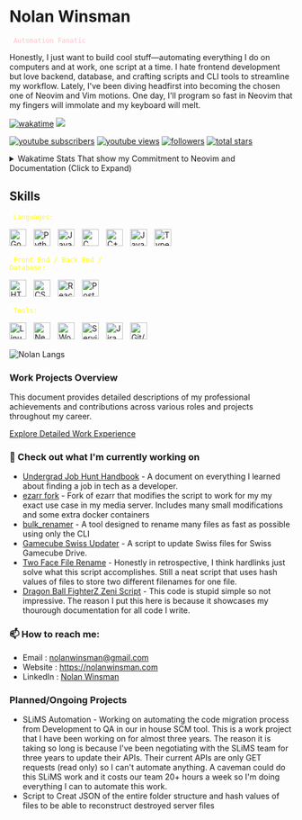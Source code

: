 # Nolan Winsman

<code style="color : pink"> Automation Fanatic </code>

Honestly, I just want to build cool stuff—automating everything I do on computers and at work, one script at a time. I hate frontend development but love backend, database, and crafting scripts and CLI tools to streamline my workflow.
Lately, I've been diving headfirst into becoming the chosen one of Neovim and Vim motions. One day, I'll program so fast in Neovim that my fingers will immolate and my keyboard will melt.

[![wakatime](https://wakatime.com/badge/user/c1e9acdf-c5d7-4b21-8793-88704324942d.svg)](https://wakatime.com/@c1e9acdf-c5d7-4b21-8793-88704324942d)
![](https://komarev.com/ghpvc/?username=nolanwinsman)

[comment]: <> (Background Color #2b213a)
[comment]: <> (Foreground Color #e5289e)

<!-- Youtube and Github Stats and Links -->
   <p align="left">
      <a href="https://www.youtube.com/@NolanWinsman?sub_confirmation=1">
         <img alt="youtube subscribers" title="Subscribe to my YouTube channel" src="https://custom-icon-badges.demolab.com/youtube/channel/subscribers/UCmLJaS1Op7vGxiH7LG2toNw?color=%23E05D44&label=SUBSCRIBE&logo=video&logoColor=white&style=for-the-badge&labelColor=CE4630"/></a> 
      <a href="https://www.youtube.com/@NolanWinsman">
         <img alt="youtube views" title="YouTube views" src="https://custom-icon-badges.demolab.com/youtube/channel/views/UCmLJaS1Op7vGxiH7LG2toNw?color=%23E1AD0E&logo=eye&logoColor=white&style=for-the-badge&labelColor=C79600"/></a> 
      <a href="https://github.com/nolanwinsman?tab=followers">
         <img alt="followers" title="Follow me on Github" src="https://custom-icon-badges.demolab.com/github/followers/nolanwinsman?color=236ad3&labelColor=1155ba&style=for-the-badge&logo=person-add&label=Follow&logoColor=white"/></a>
      <a href="https://github.com/nolanwinsman?tab=repositories&sort=stargazers">
         <img alt="total stars" title="Total stars on GitHub" src="https://custom-icon-badges.demolab.com/github/stars/nolanwinsman?color=55960c&style=for-the-badge&labelColor=488207&logo=star"/></a>
   </p>

<!-- Commented out Github Stats
<p align="center"><a href="https://github.com/anuraghazra/github-readme-stats">
  <img align="center" src="https://github-readme-stats.vercel.app/api?username=nolanwinsman&show_icons=true&theme=synthwave" />
</a></p>
-->
<details>
  <summary>Wakatime Stats That show my Commitment to Neovim and Documentation (Click to Expand)</summary>
  <p align="center">
    <a href="https://wakatime.com/@nolanwinsman">
      <img align="center" width="400" height="310" src="https://wakatime.com/share/@nolanwinsman/0f2483f5-1b52-45f6-b891-8de2f3b0ff2e.svg" />
    </a>
    <a href="https://wakatime.com/@nolanwinsman">
      <img align="center" width="400" height="310" src="https://wakatime.com/share/@nolanwinsman/25e8b713-fd07-450d-953b-ea691391556a.svg" />
    </a>
  </p>
</details>

## Skills

<code style="color : Yellow"> Languages:</code>

<img align="left" alt="Go" width="30px" style="padding-right:10px;" src="https://upload.wikimedia.org/wikipedia/commons/2/2d/Go_gopher_favicon.svg"/> 
<!-- Normal Go logo
<img align="left" alt="Go" width="30px" style="padding-right:10px;" src="https://www.svgrepo.com/show/353795/go.svg"/>
-->
<img align="left" alt="Python" width="30px" style="padding-right:10px;" src="https://cdn.iconscout.com/icon/free/png-256/free-python-logo-icon-download-in-svg-png-gif-file-formats--brand-development-tools-pack-logos-icons-226051.png?f=webp&w=256"/>
<img align="left" alt="Java" width="30px" style="padding-right:10px;" src="https://www.svgrepo.com/show/184143/java.svg"/>
<img align="left" alt="C" width="30px" style="padding-right:10px;" src="https://upload.wikimedia.org/wikipedia/commons/thumb/1/18/ISO_C%2B%2B_Logo.svg/1822px-ISO_C%2B%2B_Logo.svg.png"/> 
<img align="left" alt="C++" width="30px" style="padding-right:10px;" src="https://upload.wikimedia.org/wikipedia/commons/thumb/1/18/ISO_C%2B%2B_Logo.svg/1822px-ISO_C%2B%2B_Logo.svg.png"/> 
<img align="left" alt="JavaScript" width="30px" style="padding-right:10px;" src="https://cdn.worldvectorlogo.com/logos/javascript-1.svg"/>
<img align="left" alt="Typescript" width="30px" style="padding-right:10px;" src="https://cdn.worldvectorlogo.com/logos/typescript.svg"/>
<br/><br/>

<code style="color : Yellow"> Front End / Back End / Database:</code>

<img align="left" alt="HTML" width="30px" style="padding-right:10px;" src="https://cdn.iconscout.com/icon/free/png-256/free-html-5-logo-icon-download-in-svg-png-gif-file-formats--programming-langugae-language-pack-logos-icons-1175208.png"/>
<img align="left" alt="CSS" width="30px" style="padding-right:10px;" src="https://img.icons8.com/?size=100&id=21278&format=png&color=000000"/>
<img align="left" alt="React" width="30px" style="padding-right:10px;" src="https://cdn.worldvectorlogo.com/logos/react-2.svg"/>
<img align="left" alt="PostgreSQL" width="30px" style="padding-right:10px;" src="https://cdn.worldvectorlogo.com/logos/postgresql.svg"/>
<br/><br/>

<code style="color : Yellow"> Tools:</code>

<img align="left" alt="Linux" width="30px" style="padding-right:10px;" src="https://cdn.iconscout.com/icon/free/png-256/free-linux-logo-icon-download-in-svg-png-gif-file-formats--technology-social-media-company-vol-4-pack-logos-icons-2944967.png"/>
<img align="left" alt="Neovim" width="30px" style="padding-right:10px;" src="https://upload.wikimedia.org/wikipedia/commons/3/3a/Neovim-mark.svg"/>
<img align="left" alt="Workato" width="30px" style="padding-right:10px;" src="https://cdn.brandfetch.io/idZUzx0-ld/w/400/h/400/theme/dark/icon.png?c=1dxbfHSJFAPEGdCLU4o5B"/>
<img align="left" alt="ServiceNow" width="30px" style="padding-right:10px;" src="https://cdn.brandfetch.io/idn6njzi5Z/w/400/h/400/theme/dark/icon.jpeg?c=1dxbfHSJFAPEGdCLU4o5B"/>
<img align="left" alt="Jira" width="30px" style="padding-right:10px;" src="https://cdn.worldvectorlogo.com/logos/jira-3.svg"/>
<img align="left" alt="Git/GitHub" width="30px" style="padding-right:10px;" src="https://www.svgrepo.com/show/331724/github-code-source.svg"/>
<br/><br/>

<!-- Most used Langauges in Repos -->

![Nolan Langs](https://github-readme-stats.vercel.app/api/top-langs/?username=nolanwinsman&layout=compact)

### Work Projects Overview

This document provides detailed descriptions of my professional achievements and contributions across various roles and projects throughout my career.

[Explore Detailed Work Experience](docs/work_experience.md)

### 👷 Check out what I'm currently working on

- [Undergrad Job Hunt Handbook](https://github.com/nolanwinsman/UndergradJobHuntHandbook) - A document on everything I learned about finding a job in tech as a developer.
- [ezarr fork](https://github.com/nolanwinsman/ezarr) - Fork of ezarr that modifies the script to work for my my exact use case in my media server. Includes many small modifications and some extra docker containers
- [bulk_renamer](https://github.com/nolanwinsman/bulk_renamer) - A tool designed to rename many files as fast as possible using only the CLI
- [Gamecube Swiss Updater](https://github.com/nolanwinsman/gc_swiss_updater) - A script to update Swiss files for Swiss Gamecube Drive.
- [Two Face File Rename](https://github.com/nolanwinsman/two-face-file-renamer) - Honestly in retrospective, I think hardlinks just solve what this script accomplishes. Still a neat script that uses hash values of files to store two different filenames for one file.
- [Dragon Ball FighterZ Zeni Script](https://github.com/nolanwinsman/Dragon-Ball-FighterZ-Zeni-Script) - This code is stupid simple so not impressive. The reason I put this here is because it showcases my thourough documentation for all code I write.

### 📫 How to reach me:

- Email : [nolanwinsman@gmail.com](nolanwinsman@gmail.com)
- Website : <https://nolanwinsman.com>
- LinkedIn : [Nolan Winsman](https://www.linkedin.com/in/nolan-winsman-72540419b/)

### Planned/Ongoing Projects

- SLiMS Automation - Working on automating the code migration process from Development to QA in our in house SCM tool. This is a work project that I have been working on for almost three years. The reason it is taking so long is because I've been negotiating with the
  SLiMS team for three years to update their APIs. Their current APIs are only GET requests (read only) so I can't automate anything. A caveman could do this SLiMS work and it costs our team 20+ hours a week so I'm doing everything I can to automate this work.
- Script to Creat JSON of the entire folder structure and hash values of files to be able to reconstruct destroyed server files
